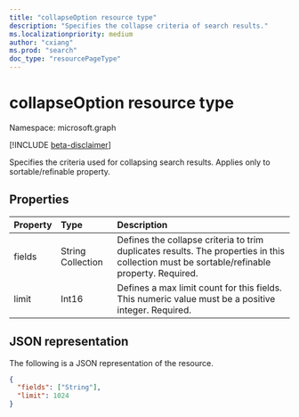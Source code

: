 ```yaml
---
title: "collapseOption resource type"
description: "Specifies the collapse criteria of search results."
ms.localizationpriority: medium
author: "cxiang"
ms.prod: "search"
doc_type: "resourcePageType"
---
```


# collapseOption resource type

Namespace: microsoft.graph

[!INCLUDE [beta-disclaimer](../../includes/beta-disclaimer.md)]

Specifies the criteria used for collapsing search results. Applies only to sortable/refinable property.

## Properties

| Property     | Type        | Description |
|:-------------|:------------|:------------|
|fields|String Collection| Defines the collapse criteria to trim duplicates results. The properties in this collection must be sortable/refinable property. Required.|
|limit|Int16| Defines a max limit count for this fields. This numeric value must be a positive integer. Required.|

## JSON representation

The following is a JSON representation of the resource.

<!-- {
  "blockType": "resource",
  "optionalProperties": [

  ],
  "@odata.type": "microsoft.graph.collapseOption",
  "baseType": null
}-->

```json
{
  "fields": ["String"],
  "limit": 1024
}
```

<!-- uuid: 16cd6b66-4b1a-43a1-adaf-3a886856ed98
2019-02-04 14:57:30 UTC -->
<!-- {
  "type": "#page.annotation",
  "description": "collapseOption resource",
  "keywords": "",
  "section": "documentation",
  "tocPath": ""
}-->